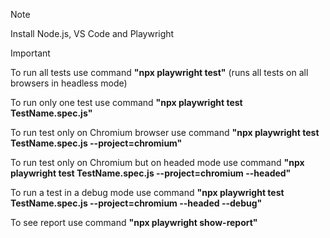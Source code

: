 > [!NOTE]
> Install Node.js, VS Code and Playwright

> [!IMPORTANT]
> To run all tests use command **"npx playwright test"** (runs all tests on all browsers in headless mode)
> 
> To run only one test use command **"npx playwright test TestName.spec.js"**
> 
> To run test only on Chromium browser use command **"npx playwright test TestName.spec.js --project=chromium"**
> 
> To run test only on Chromium but on headed mode use command **"npx playwright test TestName.spec.js --project=chromium --headed"**
>
> To run a test in a debug mode use command **"npx playwright test TestName.spec.js --project=chromium --headed --debug"**
>
>  To see report use command **"npx playwright show-report"**
